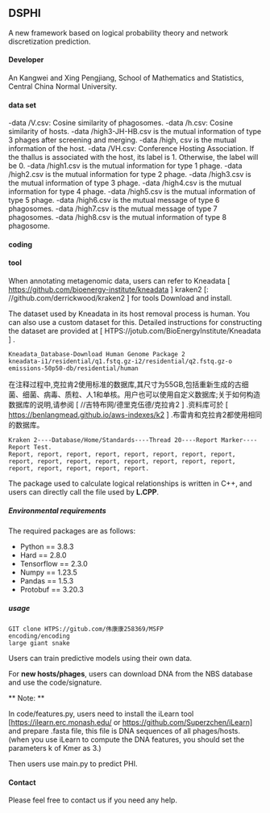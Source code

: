    ## DSPHI

A new framework based on logical probability theory and network discretization prediction.

   #### Developer

An Kangwei and Xing Pengjiang, School of Mathematics and Statistics, Central China Normal University.

   #### data set

   -data /V.csv: Cosine similarity of phagosomes.
   -data /h.csv: Cosine similarity of hosts.
   -data /high3-JH-HB.csv is the mutual information of type 3 phages after screening and merging.
   -data /high, csv is the mutual information of the host.
   -data /VH.csv: Conference Hosting Association. If the thallus is associated with the host, its label is 1. Otherwise, the label will be 0.
   -data /high1.csv is the mutual information for type 1 phage.
   -data /high2.csv is the mutual information for type 2 phage.
   -data /high3.csv is the mutual information of type 3 phage.
   -data /high4.csv is the mutual information for type 4 phage.
   -data /high5.csv is the mutual information of type 5 phage.
   -data /high6.csv is the mutual message of type 6 phagosomes.
   -data /high7.csv is the mutual message of type 7 phagosomes.
   -data /high8.csv is the mutual information of type 8 phagosome.

   #### coding

   #### tool

When annotating metagenomic data, users can refer to Kneadata [ https://github.com/bioenergy-institute/kneadata ] kraken2 [: //github.com/derrickwood/kraken2 ] for tools Download and install.

The dataset used by Kneadata in its host removal process is human.
You can also use a custom dataset for this. Detailed instructions for constructing the dataset are provided at [ HTPS://jotub.com/BioEnergyInstitute/Kneadata ] .

```
Kneadata_Database-Download Human Genome Package 2
kneadata-i1/residential/q1.fstq.gz-i2/residential/q2.fstq.gz-o emissions-50p50-db/residential/human
```

 在注释过程中,克拉肯2使用标准的数据库,其尺寸为55GB,包括重新生成的古细菌、细菌、病毒、质粒、人1和单核。用户也可以使用自定义数据库;关于如何构造数据库的说明,请参阅 [ //吉特布网/德里克伍德/克拉肯2 ] .资料库可於 [ https://benlangmead.github.io/aws-indexes/k2 ] .布雷肯和克拉肯2都使用相同的数据库。

```
Kraken 2----Database/Home/Standards----Thread 20----Report Marker----Report Test.
Report, report, report, report, report, report, report, report, report, report, report, report, report, report, report, report, report, report, report, report, report.
```

The package used to calculate logical relationships is written in C++, and users can directly call the file used by **L.CPP**.

  ##### Environmental requirements

The required packages are as follows:

  - Python == 3.8.3
  - Hard == 2.8.0
  - Tensorflow == 2.3.0
 - Numpy == 1.23.5
 - Pandas == 1.5.3
 - Protobuf == 3.20.3

 ##### usage

```
GIT clone HTPS://gitub.com/伟康康258369/MSFP
encoding/encoding
large giant snake
```

Users can train predictive models using their own data.

For **new hosts/phages**, users can download DNA from the NBS database and use the code/signature.

** Note: **

In code/features.py, users need to install the iLearn tool [https://ilearn.erc.monash.edu/ or https://github.com/Superzchen/iLearn] and prepare .fasta file, this file is DNA sequences of all phages/hosts. (when you use iLearn to compute the DNA features, you should set the parameters k of Kmer as 3.)

Then users use main.py to predict PHI.


#### Contact

Please feel free to contact us if you need any help.
